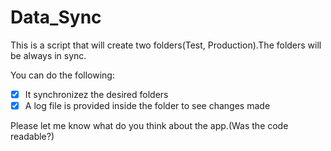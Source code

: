# Data_Sync
This is a script that will create two folders(Test, Production).The folders will be always in sync.

You can do the following: 
- [x] It synchronizez the desired folders  
- [x] A log file is provided inside the folder to see changes made 

Please let me know what do you think about the app.(Was the code readable?)  


